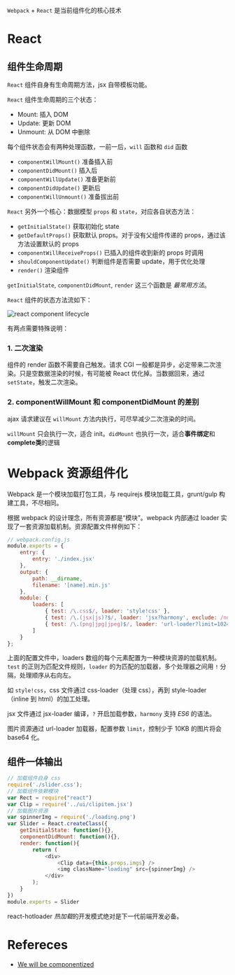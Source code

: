 `Webpack` + `React` 是当前组件化的核心技术

# React

## 组件生命周期

`React` 组件自身有生命周期方法，jsx 自带模板功能。

`React` 组件生命周期的三个状态：

* Mount: 插入 DOM
* Update: 更新 DOM
* Unmount: 从 DOM 中删除

每个组件状态会有两种处理函数，一前一后，`will` 函数和 `did` 函数

* `componentWillMount()` 准备插入前
* `componentDidMount()` 插入后
* `componentWillUpdate()` 准备更新前
* `componentDidUpdate()` 更新后
* `componentWillUnmount()` 准备拔出前

`React` 另外一个核心：数据模型 `props` 和 `state`，对应各自状态方法：

* `getInitialState()` 获取初始化 state
* `getDefaultProps()` 获取默认 props。对于没有父组件传递的 props，通过该方法设置默认的 props
* `componentWillReceiveProps()` 已插入的组件收到新的 props 时调用
* `shouldComponentUpdate()` 判断组件是否需要 update，用于优化处理
* `render()` 渲染组件

`getInitialState`, `componentDidMount`, `render` 这三个函数是 *最常用方法*。

`React` 组件的状态方法流如下：

![react component lifecycle](http://cdn.alloyteam.com/wp-content/uploads/2015/11/line_comp.jpg)

有两点需要特殊说明：

### 1. 二次渲染

组件的 render 函数不需要自己触发。请求 CGI 一般都是异步，必定带来二次渲染。只是空数据渲染的时候，有可能被 React 优化掉。当数据回来，通过 `setState`，触发二次渲染。

### 2. componentWillMount 和 componentDidMount 的差别

ajax 请求建议在 `willMount` 方法内执行，可尽早减少二次渲染的时间。

`willMount` 只会执行一次，适合 init。`didMount` 也执行一次，适合**事件绑定**和**complete类**的逻辑

# Webpack 资源组件化

Webpack 是一个模块加载打包工具，与 requirejs 模块加载工具，grunt/gulp 构建工具，不尽相同。

根据 webpack 的设计理念，所有资源都是“模块”。webpack 内部通过 loader 实现了一套资源加载机制。资源配置文件样例如下：

```javascript
// webpack.config.js
module.exports = {
	entry: {
		entry: './index.jsx'
	},
	output: {
		path: __dirname,
		filename: '[name].min.js'
	},
	module: {
		loaders: [
			{ test: /\.css$/, loader: 'style!css' },
			{ test: /\.(jsx|js)?$/, loader: 'jsx?harmony', exclude: /node_modules/ },
			{ test: /\.(png|jpg|jpeg)$/, loader: 'url-loader?limit=10240' } // why url-loader, does '-loader' is necessary?
		]
	}
};
```

上面的配置文件中，loaders 数组的每个元素配置为一种模块资源的加载机制。 `test` 的正则为匹配文件规则，`loader` 的为匹配的加载器，多个处理器之间用 `!` 分隔，处理顺序从右向左。

如 `style!css`，css 文件通过 css-loader（处理 css），再到 style-loader（inline 到 html）的加工处理。

jsx 文件通过 jsx-loader 编译，`?` 开启加载参数，`harmony` 支持 *ES6* 的语法。

图片资源通过 url-loader 加载器，配置参数 `limit`，控制少于 10KB 的图片将会 base64 化。

## 组件一体输出

```javascript
// 加载组件自身 css
require('./slider.css');
// 加载组件依赖模块
var Rect = require("react")
var Clip = require('../ui/clipitem.jsx')
// 加载图片资源
var spinnerImg = require('./loading.png')
var Slider = React.createClass({
	getInitialState: function(){},
	componentDidMount: function(){},
	render: function(){
		return (
			<div>
				<Clip data={this.props.imgs} />
				<img className="loading" src={spinnerImg} />
			</div>
		);
	}
})
module.exports = Slider
```

react-hotloader *热加载*的开发模式绝对是下一代前端开发必备。

# Refereces

* [We will be componentized](http://www.alloyteam.com/2015/11/we-will-be-componentized-web-long-text/)
